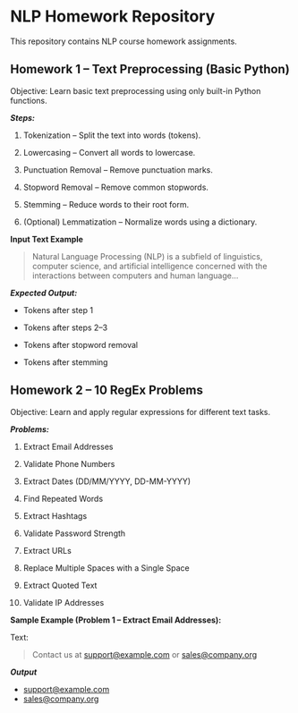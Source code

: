 # NLP Homework Repository

  This repository contains NLP course homework assignments.
  
## Homework 1 – Text Preprocessing (Basic Python)

Objective: Learn basic text preprocessing using only built-in Python functions.

  ***Steps:***

1. Tokenization – Split the text into words (tokens).

2. Lowercasing – Convert all words to lowercase.

3. Punctuation Removal – Remove punctuation marks.

4. Stopword Removal – Remove common stopwords.

5. Stemming – Reduce words to their root form.

6. (Optional) Lemmatization – Normalize words using a dictionary.

 **Input Text Example**
 > Natural Language Processing (NLP) is a subfield of linguistics, computer science, and artificial intelligence concerned with the interactions between computers and human language...

 ***Expected Output:***

- Tokens after step 1

- Tokens after steps 2–3

- Tokens after stopword removal

- Tokens after stemming

## Homework 2 – 10 RegEx Problems

Objective: Learn and apply regular expressions for different text tasks.

***Problems:***

1. Extract Email Addresses

2. Validate Phone Numbers

3. Extract Dates (DD/MM/YYYY, DD-MM-YYYY)

4. Find Repeated Words

5. Extract Hashtags

6. Validate Password Strength

7. Extract URLs

8. Replace Multiple Spaces with a Single Space

9. Extract Quoted Text

10. Validate IP Addresses

**Sample Example (Problem 1 – Extract Email Addresses):**

Text:
> Contact us at support@example.com or sales@company.org

***Output***

- support@example.com
- sales@company.org



